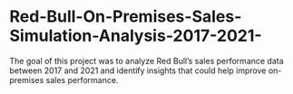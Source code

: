 # Red-Bull-On-Premises-Sales-Simulation-Analysis-2017-2021-
The goal of this project was to analyze Red Bull’s sales performance data between 2017 and 2021 and identify insights that could help improve on-premises sales performance. 
